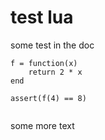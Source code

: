 # test lua

some test in the doc

<pre><code><span class="code-function">f</span> <span class="code-operator">=</span> <span class="code-keyword.function">function</span><span class="code-punctuation.bracket">(</span>x<span class="code-punctuation.bracket">)</span>
    <span class="code-keyword.return">return</span> <span class="code-number">2</span> <span class="code-operator">*</span> <span class="code-variable">x</span>
<span class="code-keyword.function">end</span>

<span class="code-function.builtin">assert</span><span class="code-punctuation.bracket">(</span><span class="code-function.call">f</span><span class="code-punctuation.bracket">(</span><span class="code-number">4</span><span class="code-punctuation.bracket">)</span> <span class="code-operator">==</span> <span class="code-number">8</span><span class="code-punctuation.bracket">)</span>

</code></pre>

some more text
